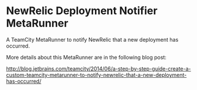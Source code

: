 NewRelic Deployment Notifier MetaRunner
=======================================

A TeamCity MetaRunner to notify NewRelic that a new deployment has occurred.

More details about this MetaRunner are in the following blog post:

http://blog.jetbrains.com/teamcity/2014/06/a-step-by-step-guide-create-a-custom-teamcity-metarunner-to-notify-newrelic-that-a-new-deployment-has-occurred/